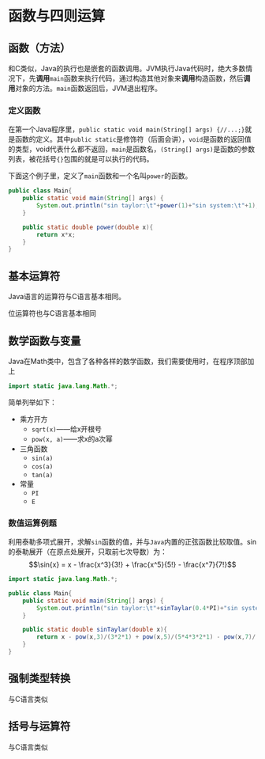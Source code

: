 
# 函数与四则运算

## 函数（方法）

和C类似，Java的执行也是嵌套的函数调用。JVM执行Java代码时，绝大多数情况下，先**调用**``main``函数来执行代码，通过构造其他对象来**调用**构造函数，然后**调用**对象的方法。``main``函数返回后，JVM退出程序。

### 定义函数

在第一个Java程序里，`public static void main(String[] args) {//...;}`就是函数的定义。其中`public static`是修饰符（后面会讲），`void`是函数的返回值的类型，void代表什么都不返回，`main`是函数名，`(String[] args)`是函数的参数列表，被花括号`{}`包围的就是可以执行的代码。

下面这个例子里，定义了`main`函数和一个名叫`power`的函数。

``` java
public class Main{
    public static void main(String[] args) {
        System.out.println("sin taylor:\t"+power(1)+"sin system:\t"+1);
    }

    public static double power(double x){
        return x*x;
    }
}
```


## 基本运算符

Java语言的运算符与C语言基本相同。

位运算符也与C语言基本相同

## 数学函数与变量

Java在Math类中，包含了各种各样的数学函数，我们需要使用时，在程序顶部加上

```java
import static java.lang.Math.*;
```

简单列举如下：

* 乘方开方
  * `sqrt(x)`——给x开根号
  * `pow(x, a)`——求x的a次幂
* 三角函数
  * `sin(a)`
  * `cos(a)`
  * `tan(a)`
* 常量
  * `PI`
  * `E`

### 数值运算例题

利用泰勒多项式展开，求解`sin`函数的值，并与`Java`内置的正弦函数比较取值。sin的泰勒展开（在原点处展开，只取前七次导数）为：
$$\sin{x} = x - \frac{x^3}{3!} + \frac{x^5}{5!} -  \frac{x^7}{7!}$$

``` java
import static java.lang.Math.*;

public class Main{
    public static void main(String[] args) {
        System.out.println("sin taylor:\t"+sinTaylar(0.4*PI)+"sin system:\t"+sin(0.4*PI));
    }

    public static double sinTaylar(double x){
        return x - pow(x,3)/(3*2*1) + pow(x,5)/(5*4*3*2*1) - pow(x,7)/(7*6*5*4*3*2*1);
    }
}
```
## 强制类型转换

与C语言类似



## 括号与运算符

与C语言类似


